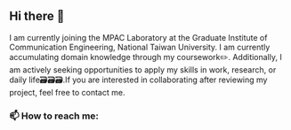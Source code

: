 ## Hi there 👋

<!--
**ZeyanNycu/ZeyanNycu** is a ✨ _special_ ✨ repository because its `README.md` (this file) appears on your GitHub profile.

Here are some ideas to get you started:

- 🔭 I’m currently working on ...
- 🌱 I’m currently learning ...
- 👯 I’m looking to collaborate on ...
- 🤔 I’m looking for help with ...
- 💬 Ask me about ...
- 📫 How to reach me: ...
- 😄 Pronouns: ...
- ⚡ Fun fact: ...
-->
I am currently joining the MPAC Laboratory at the Graduate Institute of Communication Engineering, National Taiwan University. I am currently accumulating domain knowledge through my coursework✏️. Additionally, I am actively seeking opportunities to apply my skills in work, research, or daily life🗃️🗃️🗃️.If you are interested in collaborating after reviewing my project, feel free to contact me.

### 📫 How to reach me: ###
